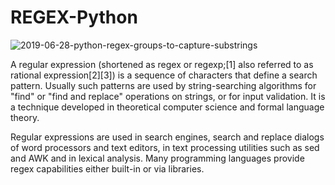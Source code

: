 # REGEX-Python


![2019-06-28-python-regex-groups-to-capture-substrings](https://user-images.githubusercontent.com/68494604/99367763-5fcd2f80-28e0-11eb-9e44-e13b9a41e36b.png)


A regular expression (shortened as regex or regexp;[1] also referred to as rational expression[2][3]) is a sequence of characters that define a search pattern. Usually such patterns are used by string-searching algorithms for "find" or "find and replace" operations on strings, or for input validation. It is a technique developed in theoretical computer science and formal language theory.

Regular expressions are used in search engines, search and replace dialogs of word processors and text editors, in text processing utilities such as sed and AWK and in lexical analysis. Many programming languages provide regex capabilities either built-in or via libraries.
